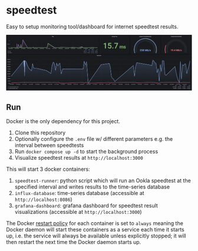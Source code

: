 # speedtest

Easy to setup monitoring tool/dashboard for internet speedtest results.

![dashboard](images/dashboard.png)

## Run

Docker is the only dependency for this project.

1. Clone this repository
2. Optionally configure the `.env` file w/ different parameters e.g. the interval between speedtests
3. Run `docker compose up -d` to start the background process
4. Visualize speedtest results at `http://localhost:3000`

This will start 3 docker containers:

1. `speedtest-runner`: python script which will run an Ookla speedtest at the specified interval and writes results to the time-series database
2. `influx-database`: time-series database (accessible at `http://localhost:8086`)
3. `grafana-dashboard`: grafana dashboard for speedtest result visualizations (accessible at `http://localhost:3000`)

The Docker [restart policy](https://docs.docker.com/engine/reference/run/#restart-policies---restart) for each container is set to `always` meaning the Docker daemon will start these containers as a service each time it starts up, i.e. the service will always be available unless explicitly stopped; it will then restart the next time the Docker daemon starts up.
